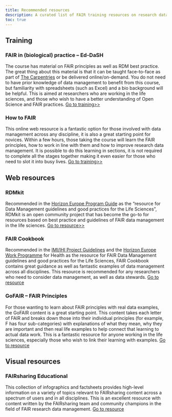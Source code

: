 ```yaml
---
title: Recommended resources
description: A curated list of FAIR training resources on research data management
toc: true
---
```


## Training
### FAIR in (biological) practice – Ed-DaSH
The course has material on FAIR principles as well as RDM best practice. The great thing about this material is that it can be taught face-to-face as part of [The Carpentries](https://carpentries.org/) or be delivered online/on-demand.
You do not need to have prior knowledge of data management to benefit from this course, but familiarity with spreadsheets (such as Excel) and a bio background will be helpful.
This is aimed at researchers who are working in the life sciences, and those who wish to have a better understanding of Open Science and FAIR practices.
[Go to training>>](https://carpentries-incubator.github.io/fair-bio-practice/)

### How to FAIR
This online web resource is a fantastic option for those involved with data management across any discipline, it is also a great starting point for novices. Within a few hours, those taking the course will learn the FAIR principles, how to work in line with them and how to improve research data management. It is possible to do this learning in sections, it is not required to complete all the stages together making it even easier for those who need to slot it into busy lives.
[Go to training>>](https://howtofair.dk/)
## Web resources

### RDMkit
Recommended in the [Horizon Europe Program Guide](https://ec.europa.eu/info/funding-tenders/opportunities/docs/2021-2027/horizon/guidance/programme-guide_horizon_en.pdf) as the “resource for Data Management guidelines and good practices for the Life Sciences”, RDMkit is an open community project that has become the go-to for resources based on best practice and guidelines of FAIR data management in the life sciences.
[Go to resource>>](https://rdmkit.elixir-europe.org/)

### FAIR Cookbook
Recommended in the [IMI/IHI Project Guidelines](https://www.imi.europa.eu/sites/default/files/uploads/documents/resources-for-projects/IMI2_OpenAcesGuidelines_Updated2021.pdf) and the [Horizon Europe Work Programme](https://ec.europa.eu/info/funding-tenders/opportunities/docs/2021-2027/horizon/wp-call/2023-2024/wp-4-health_horizon-2023-2024_en.pdf) for Health as the resource for FAIR Data Management guidelines and good practices for the Life Sciences, FAIR Cookbook contains great guidance as well as fantastic examples of data management across all disciplines.
This resource is recommended for any researchers who need to consider data management, as well as data stewards.
[Go to resource](https://faircookbook.elixir-europe.org/content/home.html)

### GoFAIR – FAIR Principles
For those wanting to learn about FAIR principles with real data examples, the GoFAIR content is a great starting point. This content takes each letter of FAIR and breaks down those into their individual principles (for example, F has four sub-categories) with explanations of what they mean, why they are important and then real life examples to help connect that learning to actual data work.
This is a fantastic resource for anyone working in the life sciences, especially those who wish to link their learning with examples.
[Go to resource](https://www.go-fair.org/fair-principles/)

## Visual resources

### FAIRsharing Educational
This collection of infographics and factsheets provides high-level information on a variety of topics relevant to FAIRsharing content across a spectrum of users and in all disciplines.  This is an excellent resource with content written by the FAIRsharing team and community champions in the field of FAIR research data management.
[Go to resource](https://fairsharing.org/educational)

